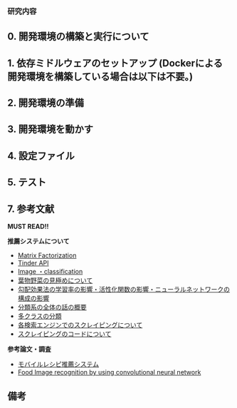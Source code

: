 ### 研究内容



## 0. 開発環境の構築と実行について
## 1. 依存ミドルウェアのセットアップ (Dockerによる開発環境を構築している場合は以下は不要。)

## 2. 開発環境の準備

## 3. 開発環境を動かす


## 4. 設定ファイル

## 5. テスト

## 7. 参考文献

**MUST READ!!**

**推薦システムについて**

* [Matrix Factorization](https://qiita.com/ysekky/items/c81ff24da0390a74fc6c)
* [Tinder API](https://gist.github.com/rtt/10403467)
* [Image ・classification](http://blog.kaggle.com/2017/04/03/dogs-vs-cats-redux-playground-competition-winners-interview-bojan-tunguz/)
* [葉物野菜の見極めについて](https://www.slideshare.net/YujiKawakami3/by-keras)
* [勾配効果法の学習率の影響・活性化関数の影響・ニューラルネットワークの構成の影響](http://sonickun.hatenablog.com/entry/2016/07/11/202005)
* [分類系の全体の話の概要](http://sleeping-micchi.hatenablog.com/entry/2016/09/15/004221)
* [多クラスの分類](http://developer-blog.finc.co.jp/post/137854168027/deeplearning%E3%81%A7%E9%A3%9F%E4%BA%8B%E7%94%BB%E5%83%8F%E3%81%AE%E3%82%AF%E3%83%A9%E3%82%B9%E5%88%86%E9%A1%9E%E5%99%A8%E3%82%92%E4%BD%9C%E6%88%90%E3%81%97%E3%81%A6%E3%81%BF%E3%81%9F)
* [各検索エンジンでのスクレイピングについて](https://qiita.com/ysdyt/items/565a0bf3228e12a2c503)
* [スクレイピングのコードについて](http://karaage.hatenadiary.jp/entry/2017/08/23/073000)


**参考論文・調査**

* [モバイルレシピ推薦システム](https://mm.cs.uec.ac.jp/pub/conf11/120306maruyama_5_ppt.pdf)
* [Food Image recognition by using convolutional neural network](https://arxiv.org/pdf/1612.00983.pdf)


## 備考
